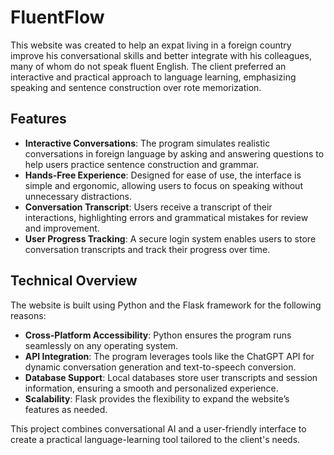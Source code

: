 # FluentFlow

This website was created to help an expat living in a foreign country improve his conversational skills and better integrate with his colleagues, many of whom do not speak fluent English. The client preferred an interactive and practical approach to language learning, emphasizing speaking and sentence construction over rote memorization.  

## Features  
- **Interactive Conversations**: The program simulates realistic conversations in foreign language by asking and answering questions to help users practice sentence construction and grammar.  
- **Hands-Free Experience**: Designed for ease of use, the interface is simple and ergonomic, allowing users to focus on speaking without unnecessary distractions.  
- **Conversation Transcript**: Users receive a transcript of their interactions, highlighting errors and grammatical mistakes for review and improvement.  
- **User Progress Tracking**: A secure login system enables users to store conversation transcripts and track their progress over time.  

## Technical Overview  
The website is built using Python and the Flask framework for the following reasons:  
- **Cross-Platform Accessibility**: Python ensures the program runs seamlessly on any operating system.  
- **API Integration**: The program leverages tools like the ChatGPT API for dynamic conversation generation and text-to-speech conversion.  
- **Database Support**: Local databases store user transcripts and session information, ensuring a smooth and personalized experience.  
- **Scalability**: Flask provides the flexibility to expand the website’s features as needed.  

This project combines conversational AI and a user-friendly interface to create a practical language-learning tool tailored to the client's needs.
